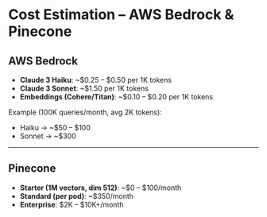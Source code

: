 # Cost Estimation – AWS Bedrock & Pinecone

## AWS Bedrock
- **Claude 3 Haiku**: ~$0.25 – $0.50 per 1K tokens  
- **Claude 3 Sonnet**: ~$1.50 per 1K tokens  
- **Embeddings (Cohere/Titan)**: ~$0.10 – $0.20 per 1K tokens  

Example (100K queries/month, avg 2K tokens):  
- Haiku → ~$50 – $100  
- Sonnet → ~$300  

---

## Pinecone
- **Starter (1M vectors, dim 512)**: ~$0 – $100/month  
- **Standard (per pod)**: ~$350/month  
- **Enterprise**: $2K – $10K+/month  
